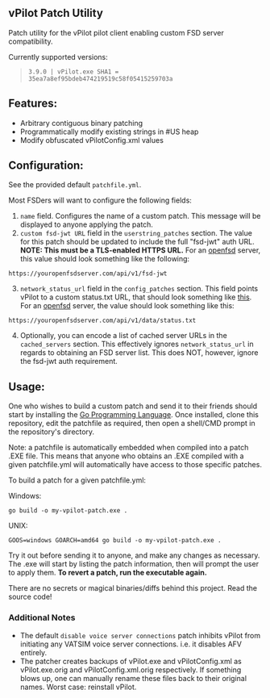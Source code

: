 ## vPilot Patch Utility

Patch utility for the vPilot pilot client enabling custom FSD server compatibility.

Currently supported versions:
> `3.9.0 | vPilot.exe SHA1 = 35ea7a8ef95bdeb474219519c58f05415259703a`

## Features:

- Arbitrary contiguous binary patching
- Programmatically modify existing strings in #US heap
- Modify obfuscated vPilotConfig.xml values

## Configuration:

See the provided default `patchfile.yml`.

Most FSDers will want to configure the following fields:

1. `name` field. Configures the name of a custom patch. This message will be displayed to anyone applying the patch.
2. `custom fsd-jwt URL` field in the `userstring_patches` section.
   The value for this patch should be updated to include the full "fsd-jwt" auth URL.
   **NOTE: This must be a TLS-enabled HTTPS URL.**
   For an [openfsd](https://github.com/renorris/openfsd) server, this value should look something like the following:
```
https://youropenfsdserver.com/api/v1/fsd-jwt
```

3. `network_status_url` field in the `config_patches` section.
   This field points vPilot to a custom status.txt URL, that should look something like [this](https://status.vatsim.net).
   For an [openfsd](https://github.com/renorris/openfsd) server, the value should look something like this:
```
https://youropenfsdserver.com/api/v1/data/status.txt
```

4. Optionally, you can encode a list of cached server URLs in the `cached_servers` section.
   This effectively ignores `network_status_url` in regards to obtaining an FSD server list. 
   This does NOT, however, ignore the fsd-jwt auth requirement.

## Usage:

One who wishes to build a custom patch and send it to their friends should start by installing the [Go Programming Language](https://go.dev/dl/).
Once installed, clone this repository, edit the patchfile as required, then open a shell/CMD prompt in the repository's directory.

Note: a patchfile is automatically embedded when compiled into a patch .EXE file.
This means that anyone who obtains an .EXE compiled with a given patchfile.yml will automatically have access to those specific patches.

To build a patch for a given patchfile.yml:

Windows:
```
go build -o my-vpilot-patch.exe .
```

UNIX:
```
GOOS=windows GOARCH=amd64 go build -o my-vpilot-patch.exe .
```

Try it out before sending it to anyone, and make any changes as necessary.
The .exe will start by listing the patch information, then will prompt the user to apply them.
**To revert a patch, run the executable again.**

There are no secrets or magical binaries/diffs behind this project. Read the source code!

### Additional Notes

- The default `disable voice server connections` patch inhibits vPilot from initiating any VATSIM voice server connections. i.e. it disables AFV entirely.
- The patcher creates backups of vPilot.exe and vPilotConfig.xml as vPilot.exe.orig and vPilotConfig.xml.orig respectively. If something blows up, one can manually rename these files back to their original names. Worst case: reinstall vPilot.

